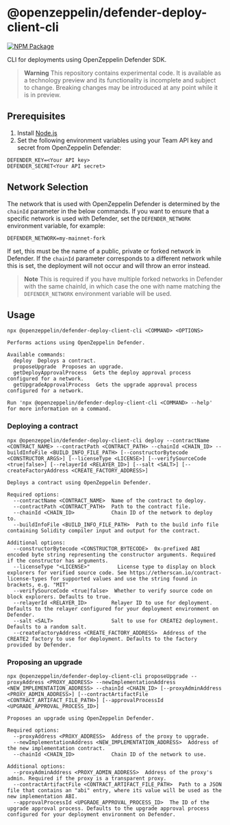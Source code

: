 # @openzeppelin/defender-deploy-client-cli

[![NPM Package](https://img.shields.io/npm/v/@openzeppelin/defender-deploy-client-cli?color=%234e5de4&label=npm)](https://www.npmjs.com/package/@openzeppelin/defender-deploy-client-cli)

CLI for deployments using OpenZeppelin Defender SDK.

> **Warning**
> This repository contains experimental code. It is available as a technology preview and its functionality is incomplete and subject to change. Breaking changes may be introduced at any point while it is in preview.

## Prerequisites

1. Install [Node.js](https://nodejs.org/)
2. Set the following environment variables using your Team API key and secret from OpenZeppelin Defender:
```
DEFENDER_KEY=<Your API key>
DEFENDER_SECRET<Your API secret>
```

## Network Selection

The network that is used with OpenZeppelin Defender is determined by the `chainId` parameter in the below commands.
If you want to ensure that a specific network is used with Defender, set the `DEFENDER_NETWORK` environment variable, for example:
```
DEFENDER_NETWORK=my-mainnet-fork
```
If set, this must be the name of a public, private or forked network in Defender. If the `chainId` parameter corresponds to a different network while this is set, the deployment will not occur and will throw an error instead.

> **Note**
> This is required if you have multiple forked networks in Defender with the same chainId, in which case the one with name matching the `DEFENDER_NETWORK` environment variable will be used.


## Usage

```
npx @openzeppelin/defender-deploy-client-cli <COMMAND> <OPTIONS>

Performs actions using OpenZeppelin Defender.

Available commands:
  deploy  Deploys a contract.
  proposeUpgrade  Proposes an upgrade.
  getDeployApprovalProcess  Gets the deploy approval process configured for a network.
  getUpgradeApprovalProcess  Gets the upgrade approval process configured for a network.

Run 'npx @openzeppelin/defender-deploy-client-cli <COMMAND> --help' for more information on a command.
```

### Deploying a contract
```
npx @openzeppelin/defender-deploy-client-cli deploy --contractName <CONTRACT_NAME> --contractPath <CONTRACT_PATH> --chainId <CHAIN_ID> --buildInfoFile <BUILD_INFO_FILE_PATH> [--constructorBytecode <CONSTRUCTOR_ARGS>] [--licenseType <LICENSE>] [--verifySourceCode <true|false>] [--relayerId <RELAYER_ID>] [--salt <SALT>] [--createFactoryAddress <CREATE_FACTORY_ADDRESS>]

Deploys a contract using OpenZeppelin Defender.

Required options:
  --contractName <CONTRACT_NAME>  Name of the contract to deploy.
  --contractPath <CONTRACT_PATH>  Path to the contract file.
  --chainId <CHAIN_ID>            Chain ID of the network to deploy to.
  --buildInfoFile <BUILD_INFO_FILE_PATH>  Path to the build info file containing Solidity compiler input and output for the contract.

Additional options:
  --constructorBytecode <CONSTRUCTOR_BYTECODE>  0x-prefixed ABI encoded byte string representing the constructor arguments. Required if the constructor has arguments.
  --licenseType "<LICENSE>"         License type to display on block explorers for verified source code. See https://etherscan.io/contract-license-types for supported values and use the string found in brackets, e.g. "MIT"
  --verifySourceCode <true|false>  Whether to verify source code on block explorers. Defaults to true.
  --relayerId <RELAYER_ID>        Relayer ID to use for deployment. Defaults to the relayer configured for your deployment environment on Defender.
  --salt <SALT>                   Salt to use for CREATE2 deployment. Defaults to a random salt.
  --createFactoryAddress <CREATE_FACTORY_ADDRESS>  Address of the CREATE2 factory to use for deployment. Defaults to the factory provided by Defender.
```

### Proposing an upgrade
```
npx @openzeppelin/defender-deploy-client-cli proposeUpgrade --proxyAddress <PROXY_ADDRESS> --newImplementationAddress <NEW_IMPLEMENTATION_ADDRESS> --chainId <CHAIN_ID> [--proxyAdminAddress <PROXY_ADMIN_ADDRESS>] [--contractArtifactFile <CONTRACT_ARTIFACT_FILE_PATH>] [--approvalProcessId <UPGRADE_APPROVAL_PROCESS_ID>]

Proposes an upgrade using OpenZeppelin Defender.

Required options:
  --proxyAddress <PROXY_ADDRESS>  Address of the proxy to upgrade.
  --newImplementationAddress <NEW_IMPLEMENTATION_ADDRESS>  Address of the new implementation contract.
  --chainId <CHAIN_ID>            Chain ID of the network to use.

Additional options:
  --proxyAdminAddress <PROXY_ADMIN_ADDRESS>  Address of the proxy's admin. Required if the proxy is a transparent proxy.
  --contractArtifactFile <CONTRACT_ARTIFACT_FILE_PATH>  Path to a JSON file that contains an "abi" entry, where its value will be used as the new implementation ABI.
  --approvalProcessId <UPGRADE_APPROVAL_PROCESS_ID>  The ID of the upgrade approval process. Defaults to the upgrade approval process configured for your deployment environment on Defender.
```
